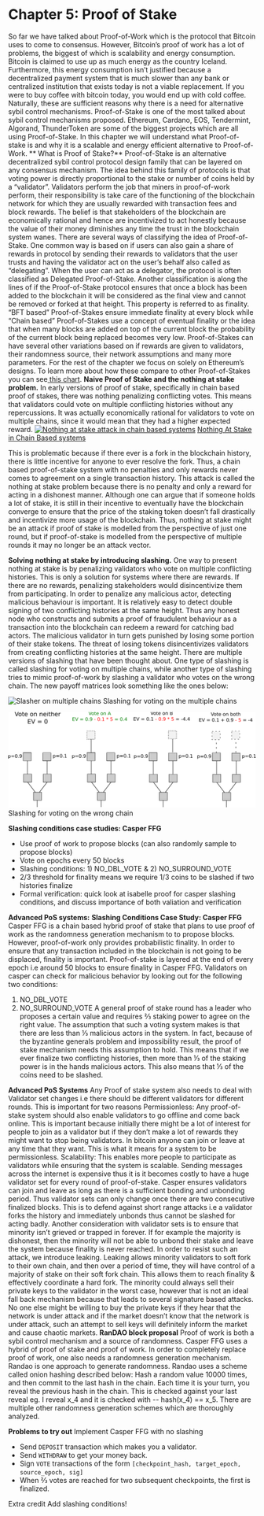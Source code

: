 # Chapter 5: Proof of Stake
So far we have talked about Proof-of-Work which is the protocol that Bitcoin uses to come to consensus. However, Bitcoin’s proof of work has a lot of problems, the biggest of which is scalability and energy consumption. Bitcoin is claimed to use up as much energy as the country Iceland. Furthermore, this energy consumption isn’t justified because a decentralized payment system that is much slower than any bank or centralized institution that exists today is not a viable replacement. If you were to buy coffee with bitcoin today, you would end up with cold coffee. Naturally, these are sufficient reasons why there is a need for alternative sybil control mechanisms. Proof-of-Stake is one of the most talked about sybil control mechanisms proposed. Ethereum, Cardano, EOS, Tendermint, Algorand, ThunderToken are some of the biggest projects which are all using Proof-of-Stake. In this chapter we will understand what Proof-of-stake is and why it is a scalable and energy efficient alternative to Proof-of-Work.
**
What is Proof of Stake?**
Proof-of-Stake is an alternative decentralized sybil control protocol design family that can be layered on any consensus mechanism. The idea behind this family of protocols is that voting power is directly proportional to the stake or number of coins held by a “validator”. Validators perform the job that miners in proof-of-work perform, their responsibility is take care of the functioning of the blockchain network for which they are usually rewarded with transaction fees and block rewards. The belief is that stakeholders of the blockchain are economically rational and hence are incentivized to act honestly because the value of their money diminishes any time the trust in the blockchain system wanes. 
There are several ways of classifying the idea of Proof-of-Stake. One common way is based on if users can also gain a share of rewards in protocol by sending their rewards to validators that the user trusts and having the validator act on the user’s behalf also called as “delegating”. When the user can act as a delegator, the protocol is often classified as Delegated Proof-of-Stake. Another classification is along the lines of if the Proof-of-Stake protocol ensures that once a block has been added to the blockchain it will be considered as the final view and cannot be removed or forked at that height.  This property is referred to as finality. “BFT based” Proof-of-Stakes ensure immediate finality at every block while “Chain based” Proof-of-Stakes use a concept of eventual finality or the idea that when many blocks are added on top of the current block the probability of the current block being replaced becomes very low.
Proof-of-Stakes can have several other variations based on if rewards are given to validators, their randomness source, their network assumptions and many more parameters. For the rest of the chapter we focus on solely on Ethereum’s designs. To learn more about how these compare to other Proof-of-Stakes you can see[ this chart](http://https://github.com/Mechanism-Labs/MetaAnalysis-of-Alternative-Consensus-Protocols " this chart"). 
**Naive Proof of Stake and the nothing at stake problem.**
In early versions of proof of stake, specifically in chain based proof of stakes, there was nothing penalizing conflicting votes. This means that validators could vote on multiple conflicting histories without any repercussions. It was actually economically rational for validators to vote on multiple chains, since it would mean that they had a higher expected reward. 
[![Nothing at stake attack in chain based systems](https://raw.githubusercontent.com/vbuterin/diagrams/master/possec.png "Nothing at stake attack in chain based systems")](http://https://github.com/ethereum/wiki/wiki/Proof-of-Stake-FAQs#what-is-the-nothing-at-stake-problem-and-how-can-it-be-fixed "Nothing at stake attack in chain based systems")
[Nothing At Stake in Chain Based systems](https://github.com/ethereum/wiki/wiki/Proof-of-Stake-FAQs#what-is-the-nothing-at-stake-problem-and-how-can-it-be-fixedhttp:// "Nothing At Stake in Chain Based systems")

This is problematic because if there ever is a fork in the blockchain history, there is little incentive for anyone to ever resolve the fork. Thus, a chain based proof-of-stake system with no penalties and only rewards never comes to agreement on a single transaction history. This attack is called the nothing at stake problem because there is no penalty and only a reward for acting in a dishonest manner. Although one can argue that if someone holds a lot of stake, it is still in their incentive to eventually have the blockchain converge to ensure that the price of the staking token doesn’t fall drastically and incentivize more usage of the blockchain. Thus, nothing at stake might be an attack if proof of stake is modelled from the perspective of just one round, but if proof-of-stake is modelled from the perspective of multiple rounds it may no longer be an attack vector.

**Solving nothing at stake by introducing slashing.**
One way to present nothing at stake is by penalizing validators who vote on multiple conflicting histories. This is only a solution for systems where there are rewards. If there are no rewards, penalizing stakeholders would disincentivize them from participating. 
In order to penalize any malicious actor, detecting malicious behaviour is important. It is relatively easy to detect double signing of two conflicting histories at the same height. Thus any honest node who constructs and submits a proof of fraudulent behaviour as a transaction into the blockchain can redeem a reward for catching bad actors. The malicious validator in turn gets punished by losing some portion of their stake tokens. 
The threat of losing tokens disincentivizes validators from creating conflicting histories at the same height. There are multiple versions of slashing that have been thought about. One type of slashing is called slashing for voting on multiple chains, while another type of slashing tries to mimic proof-of-work by slashing a validator who votes on the wrong chain. 
The new payoff matrices look something like the ones below: 

![Slasher on multiple chains](https://github.com/vbuterin/diagrams/raw/master/slasher1sec.png?raw=true "Slasher on multiple chains")
Slashing for voting on the multiple chains

![](https://github.com/vbuterin/diagrams/raw/master/slasher2sec.png?raw=true)
Slashing for voting on the wrong chain

**Slashing conditions case studies: Casper FFG**

* Use proof of work to propose blocks (can also randomly sample to propose blocks)
* Vote on epochs every 50 blocks
* Slashing conditions: 1) NO_DBL_VOTE & 2) NO_SURROUND_VOTE
* 2/3 threshold for finality means we require 1/3 coins to be slashed if two histories finalize
* Formal verification: quick look at isabelle proof for casper slashing conditions, and discuss importance of both valiation and verification

**Advanced PoS systems:**
**Slashing Conditions Case Study: Casper FFG**
Casper FFG is a chain based hybrid proof of stake that plans to use proof of work as the randomness generation mechanism to to propose blocks. However, proof-of-work only provides probabilistic finality. In order to ensure that any transaction included in the blockchain is not going to be displaced, finality is important. Proof-of-stake is layered at the end of every epoch i.e around 50 blocks to ensure finality in Casper FFG. Validators on casper can check for malicious behavior by looking out for the following two conditions:
1) NO_DBL_VOTE 
 2) NO_SURROUND_VOTE
A general proof of stake round has a leader who proposes a certain value and requires ⅔ staking power to agree on the right value. The assumption that such a voting system makes is that there are less than ⅓ malicious actors in the system. In fact, because of the byzantine generals problem and impossibility result, the proof of stake mechanism needs this assumption to hold. This means that if we ever finalize two conflicting histories, then more than ⅓ of the staking power is in the hands malicious actors. This also means that ⅓ of the coins need to be slashed. 

**Advanced PoS Systems**
Any Proof of stake system also needs to deal with Validator set changes i.e there should be different validators for different rounds. This is important for two reasons
Permissionless: Any proof-of-stake system should also enable validators to go offline and come back online. This is important because initially there might be a lot of interest for people to join as a validator but if they don’t make a lot of rewards they might want to stop being validators. In bitcoin anyone can join or leave at any time that they want. This is what it means for a system to be permissionless. 
Scalability: This enables more people to participate as validators while ensuring that the system is scalable. Sending messages across the internet is expensive thus it is it becomes costly to have a huge validator set for every round of proof-of-stake. 
Casper ensures validators can join and leave as long as there is a sufficient bonding and unbonding period. Thus validator sets can only change once there are two consecutive finalized blocks. This is to defend against short range attacks i.e a validator forks the history and immediately unbonds thus cannot be slashed for acting badly. 
Another consideration with validator sets is to ensure that minority isn’t grieved or trapped in forever. If for example the majority is dishonest, then the minority will not be able to unbond their stake and leave the system because finality is never reached. In order to resist such an attack, we introduce leaking. Leaking allows minority validators to soft fork to their own chain, and then over a period of time, they will have control of a majority of stake on their soft fork chain. This allows them to reach finality & effectively coordinate a hard fork. The minority could always sell their private keys to the validator in the worst case, however that is not an ideal fall back mechanism because that leads to several signature based attacks. No one else might be willing to buy the private keys if they hear that the network is under attack and if the market doesn’t know that the network is under attack, such an attempt to sell keys will definitely inform the market and cause chaotic markets. 
**RanDAO block proposal**
Proof of work is both a sybil control mechanism and a source of randomness. Casper FFG uses a hybrid of proof of stake and proof of work. In order to completely replace proof of work, one also needs a randomness generation mechanism. Randao is one approach to generate randomness. 
Randao uses a scheme called onion hashing described below: 
Hash a random value 10000 times, and then commit to the last hash in the chain.
Each time it is your turn, you reveal the previous hash in the chain. This is checked against your last reveal eg. I reveal x_4 and it is checked with -- hash(x_4) == x_5. 
There are multiple other randomness generation schemes which are thoroughly analyzed. 

**Problems to try out**
Implement Casper FFG with no slashing

* Send `DEPOSIT` transaction which makes you a validator.
* Send `WITHDRAW` to get your money back.
* Sign `VOTE` transactions of the form 
`[checkpoint_hash, target_epoch, source_epoch, sig]`
* When ⅔ votes are reached for two subsequent checkpoints, the first is finalized.

Extra credit
Add slashing conditions!



